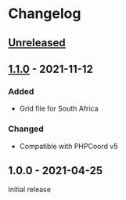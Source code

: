 # Changelog

## [Unreleased]

## [1.1.0] - 2021-11-12
### Added
- Grid file for South Africa
### Changed
- Compatible with PHPCoord v5

## 1.0.0 - 2021-04-25
Initial release

[Unreleased]: https://github.com/dvdoug/PHPCoordAfrica/compare/v1.1.0...HEAD
[1.1.0]: https://github.com/dvdoug/PHPCoordAfrica/compare/v1.0.0...v1.1.0

